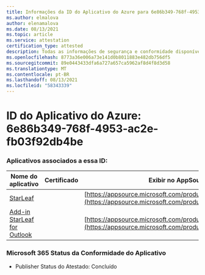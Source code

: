```yaml
---
title: Informações da ID do Aplicativo do Azure para 6e86b349-768f-4953-ac2e-fb03f92db4be
ms.author: elmalova
author: elenamalova
ms.date: 08/13/2021
ms.topic: article
ms.service: attestation
certification_type: attested
description: Todas as informações de segurança e conformidade disponíveis para 6e86b349-768f-4953-ac2e-fb03f92db4be.
ms.openlocfilehash: 8773a36e006a73e141d0b8011883e482db756df5
ms.sourcegitcommit: 89e0443433dfa6a727a657ca5962af8d4f8d3d58
ms.translationtype: MT
ms.contentlocale: pt-BR
ms.lasthandoff: 08/13/2021
ms.locfileid: "58343339"
---
```

# <a name="azure-app-id-6e86b349-768f-4953-ac2e-fb03f92db4be"></a>ID do Aplicativo do Azure: 6e86b349-768f-4953-ac2e-fb03f92db4be


### <a name="apps-associated-with-this-id"></a>Aplicativos associados a essa ID:
| **Nome do aplicativo** | **Certificado** | **Exibir no AppSource** |
|--------------|---------------|-----------------------|
| [StarLeaf](https://docs.microsoft.com/microsoft-365-app-certification/forward/WA200000185) |  | [https://appsource.microsoft.com/product/office/WA200000185](https://appsource.microsoft.com/product/office/WA200000185) |
| [Add-in StarLeaf for Outlook](https://docs.microsoft.com/microsoft-365-app-certification/forward/WA104381343) |  | [https://appsource.microsoft.com/product/office/WA104381343](https://appsource.microsoft.com/product/office/WA104381343) |

### <a name="microsoft-365-app-compliance-status"></a>Microsoft 365 Status da Conformidade do Aplicativo
- Publisher Status do Atestado: Concluído
